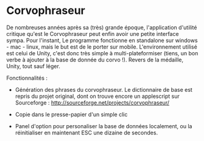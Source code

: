 # Corvophraseur

De nombreuses années après sa (très) grande époque, l'application d'utilité critique qu'est le Corvophraseur peut enfin avoir une petite interface sympa.
Pour l'instant, Le programme fonctionne en standalone sur windows - mac - linux, mais le but est de le porter sur mobile. L'environnement utilisé est celui de Unity, c'est donc très simple à multi-plateformiser (tiens, un bon verbe à ajouter à la base de donnée du corvo !).
Revers de la médaille, Unity, tout sauf léger.

Fonctionnalités :

 - Génération des phrases du corvophraseur. Le dictionnaire de base est repris du projet original, dont on trouve encore un applescript sur Sourceforge :
 http://sourceforge.net/projects/corvophraseur/
 
 - Copie dans le presse-papier d'un simple clic
 
 - Panel d'option pour personaliser la base de données localement, ou la réinitialiser en maintenant ESC une dizaine de secondes.
